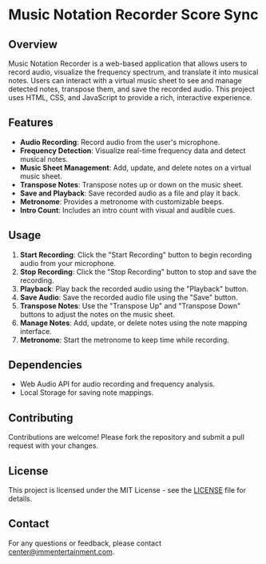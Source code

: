 # Music Notation Recorder Score Sync
 
## Overview
Music Notation Recorder is a web-based application that allows users to record audio, visualize the frequency spectrum, and translate it into musical notes. Users can interact with a virtual music sheet to see and manage detected notes, transpose them, and save the recorded audio. This project uses HTML, CSS, and JavaScript to provide a rich, interactive experience. 
 
## Features
- **Audio Recording**: Record audio from the user's microphone. 
- **Frequency Detection**: Visualize real-time frequency data and detect musical notes. 
- **Music Sheet Management**: Add, update, and delete notes on a virtual music sheet. 
- **Transpose Notes**: Transpose notes up or down on the music sheet. 
- **Save and Playback**: Save recorded audio as a file and play it back. 
- **Metronome**: Provides a metronome with customizable beeps. 
- **Intro Count**: Includes an intro count with visual and audible cues. 

## Usage 
1. **Start Recording**: Click the "Start Recording" button to begin recording audio from your microphone. 
2. **Stop Recording**: Click the "Stop Recording" button to stop and save the recording. 
3. **Playback**: Play back the recorded audio using the "Playback" button. 
4. **Save Audio**: Save the recorded audio file using the "Save" button. 
5. **Transpose Notes**: Use the "Transpose Up" and "Transpose Down" buttons to adjust the notes on the music sheet. 
6. **Manage Notes**: Add, update, or delete notes using the note mapping interface. 
7. **Metronome**: Start the metronome to keep time while recording. 

## Dependencies 
- Web Audio API for audio recording and frequency analysis. 
- Local Storage for saving note mappings. 
 
## Contributing 
Contributions are welcome! Please fork the repository and submit a pull request with your changes. 
 
## License 
This project is licensed under the MIT License - see the [LICENSE](LICENSE) file for details. 
 
## Contact 
For any questions or feedback, please contact [center@jmmentertainment.com](mailto:center@jmmentertainment.com). 
